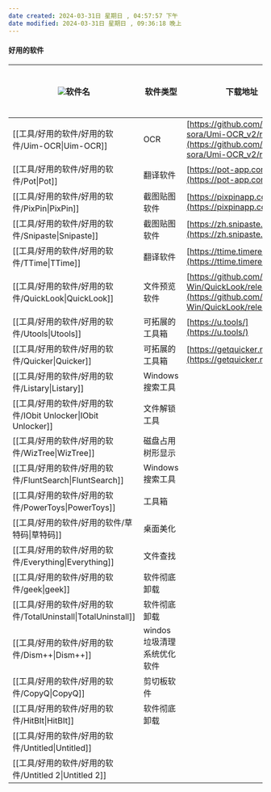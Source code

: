 ```yaml
---
date created: 2024-03-31日 星期日 , 04:57:57 下午
date modified: 2024-03-31日 星期日 , 09:36:18 晚上
---
```

#### 好用的软件

|![](https://www.notion.so/icons/rename_gray.svg)软件名|软件类型|下载地址|软件描述|
|---|---|---|---|
|[[工具/好用的软件/好用的软件/Uim-OCR\|Uim-OCR]]|OCR|[https://github.com/hiroi-sora/Umi-OCR_v2/releases](https://github.com/hiroi-sora/Umi-OCR_v2/releases)||
|[[工具/好用的软件/好用的软件/Pot\|Pot]]|翻译软件|[https://pot-app.com/](https://pot-app.com/)||
|[[工具/好用的软件/好用的软件/PixPin\|PixPin]]|截图贴图软件|[https://pixpinapp.com/](https://pixpinapp.com/)||
|[[工具/好用的软件/好用的软件/Snipaste\|Snipaste]]|截图贴图软件|[https://zh.snipaste.com/](https://zh.snipaste.com/)||
|[[工具/好用的软件/好用的软件/TTime\|TTime]]|翻译软件|[https://ttime.timerecord.cn/](https://ttime.timerecord.cn/)||
|[[工具/好用的软件/好用的软件/QuickLook\|QuickLook]]|文件预览软件|[https://github.com/QL-Win/QuickLook/releases](https://github.com/QL-Win/QuickLook/releases)||
|[[工具/好用的软件/好用的软件/Utools\|Utools]]|可拓展的工具箱|[https://u.tools/](https://u.tools/)||
|[[工具/好用的软件/好用的软件/Quicker\|Quicker]]|可拓展的工具箱|[https://getquicker.net/](https://getquicker.net/)||
|[[工具/好用的软件/好用的软件/Listary\|Listary]]|Windows搜索工具|||
|[[工具/好用的软件/好用的软件/IObit Unlocker\|IObit Unlocker]]|文件解锁工具|||
|[[工具/好用的软件/好用的软件/WizTree\|WizTree]]|磁盘占用树形显示|||
|[[工具/好用的软件/好用的软件/FluntSearch\|FluntSearch]]|Windows搜索工具|||
|[[工具/好用的软件/好用的软件/PowerToys\|PowerToys]]|工具箱|||
|[[工具/好用的软件/好用的软件/草特码\|草特码]]|桌面美化|||
|[[工具/好用的软件/好用的软件/Everything\|Everything]]|文件查找|||
|[[工具/好用的软件/好用的软件/geek\|geek]]|软件彻底卸载|||
|[[工具/好用的软件/好用的软件/TotalUninstall\|TotalUninstall]]|软件彻底卸载|||
|[[工具/好用的软件/好用的软件/Dism++\|Dism++]]|windos垃圾清理系统优化软件|||
|[[工具/好用的软件/好用的软件/CopyQ\|CopyQ]]|剪切板软件|||
|[[工具/好用的软件/好用的软件/HitBIt\|HitBIt]]|软件彻底卸载|||
|[[工具/好用的软件/好用的软件/Untitled\|Untitled]]||||
|[[工具/好用的软件/好用的软件/Untitled 2\|Untitled 2]]||||